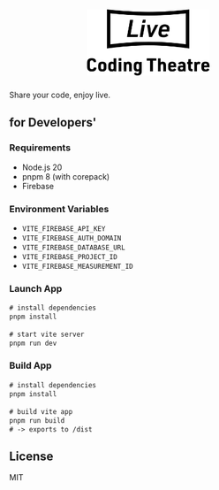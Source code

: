 <h1 align="center">
  <img src="logo.svg" height="120" alt="Live Coding Theatre">
</h1>

Share your code, enjoy live.

## for Developers'

### Requirements

- Node.js 20
- pnpm 8 (with corepack)
- Firebase

### Environment Variables

- `VITE_FIREBASE_API_KEY`
- `VITE_FIREBASE_AUTH_DOMAIN`
- `VITE_FIREBASE_DATABASE_URL`
- `VITE_FIREBASE_PROJECT_ID`
- `VITE_FIREBASE_MEASUREMENT_ID`

### Launch App

```shell
# install dependencies
pnpm install

# start vite server
pnpm run dev
```

### Build App

```shell
# install dependencies
pnpm install

# build vite app
pnpm run build
# -> exports to /dist
```

## License

MIT
